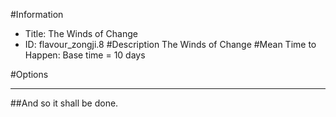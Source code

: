 #Information
 - Title: The Winds of Change
 - ID: flavour_zongji.8
#Description
The Winds of Change
#Mean Time to Happen:
Base time = 10 days

#Options

___
##And so it shall be done.

